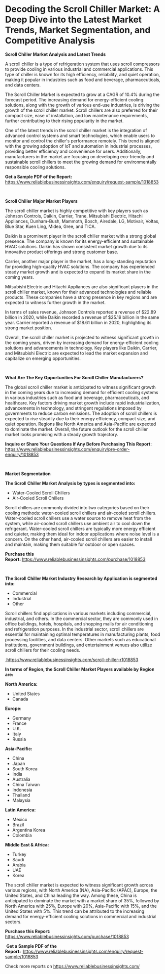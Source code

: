<p><h1>Decoding the Scroll Chiller Market: A Deep Dive into the Latest Market Trends, Market Segmentation, and Competitive Analysis</h1></p><p><strong>Scroll Chiller Market Analysis and Latest Trends</strong></p>
<p><p>A scroll chiller is a type of refrigeration system that uses scroll compressors to provide cooling in various industrial and commercial applications. This type of chiller is known for its high efficiency, reliability, and quiet operation, making it popular in industries such as food and beverage, pharmaceuticals, and data centers.</p><p>The Scroll Chiller Market is expected to grow at a CAGR of 10.4% during the forecast period. The increasing demand for energy-efficient cooling solutions, along with the growth of various end-use industries, is driving the growth of the scroll chiller market. Scroll chillers are also preferred for their compact size, ease of installation, and low maintenance requirements, further contributing to their rising popularity in the market.</p><p>One of the latest trends in the scroll chiller market is the integration of advanced control systems and smart technologies, which enable users to monitor and control the chiller's performance remotely. This trend is aligned with the growing adoption of IoT and automation in industrial processes, providing better efficiency and convenience for users. Additionally, manufacturers in the market are focusing on developing eco-friendly and sustainable scroll chillers to meet the growing demand for environmentally responsible cooling solutions.</p></p>
<p><strong>Get a Sample PDF of the Report:&nbsp;</strong> <a href="https://www.reliablebusinessinsights.com/enquiry/request-sample/1018853">https://www.reliablebusinessinsights.com/enquiry/request-sample/1018853</a></p>
<p>&nbsp;</p>
<p><strong>Scroll Chiller Major Market Players</strong></p>
<p><p>The scroll chiller market is highly competitive with key players such as Johnson Controls, Daikin, Carrier, Trane, Mitsubishi Electric, Hitachi Appliances, Dunham-Bush, Mammoth, Bosch, Airedale, LG, Motivair, Voltas, Blue Star, Kuen Ling, Midea, Gree, and TICA.</p><p>Daikin is a prominent player in the scroll chiller market with a strong global presence. The company is known for its energy-efficient and sustainable HVAC solutions. Daikin has shown consistent market growth due to its innovative product offerings and strong customer base.</p><p>Carrier, another major player in the market, has a long-standing reputation for providing high-quality HVAC solutions. The company has experienced steady market growth and is expected to expand its market share in the coming years.</p><p>Mitsubishi Electric and Hitachi Appliances are also significant players in the scroll chiller market, known for their advanced technologies and reliable products. These companies have a strong presence in key regions and are expected to witness further growth in the market.</p><p>In terms of sales revenue, Johnson Controls reported a revenue of $22.89 billion in 2020, while Daikin recorded a revenue of $25.19 billion in the same year. Carrier reported a revenue of $18.61 billion in 2020, highlighting its strong market position.</p><p>Overall, the scroll chiller market is projected to witness significant growth in the coming years, driven by increasing demand for energy-efficient cooling solutions and advancements in technology. Key players like Daikin, Carrier, and Mitsubishi Electric are expected to lead the market expansion and capitalize on emerging opportunities.</p></p>
<p>&nbsp;</p>
<p><strong>What Are The Key Opportunities For Scroll Chiller Manufacturers?</strong></p>
<p><p>The global scroll chiller market is anticipated to witness significant growth in the coming years due to increasing demand for efficient cooling systems in various industries such as food and beverage, pharmaceuticals, and healthcare. Key factors driving market growth include rapid industrialization, advancements in technology, and stringent regulations imposed by governments to reduce carbon emissions. The adoption of scroll chillers is expected to rise steadily due to their energy efficiency, compact size, and quiet operation. Regions like North America and Asia-Pacific are expected to dominate the market. Overall, the future outlook for the scroll chiller market looks promising with a steady growth trajectory.</p></p>
<p><strong>Inquire or Share Your Questions If Any Before Purchasing This Report:</strong> <a href="https://www.reliablebusinessinsights.com/enquiry/pre-order-enquiry/1018853">https://www.reliablebusinessinsights.com/enquiry/pre-order-enquiry/1018853</a></p>
<p>&nbsp;</p>
<p><strong>Market Segmentation</strong></p>
<p><strong>The Scroll Chiller Market Analysis by types is segmented into:</strong></p>
<p><ul><li>Water-Cooled Scroll Chillers</li><li>Air-Cooled Scroll Chillers</li></ul></p>
<p><p>Scroll chillers are commonly divided into two categories based on their cooling methods: water-cooled scroll chillers and air-cooled scroll chillers. Water-cooled scroll chillers use a water source to remove heat from the system, while air-cooled scroll chillers use ambient air to cool down the refrigerant. Water-cooled scroll chillers are typically more energy efficient and quieter, making them ideal for indoor applications where noise level is a concern. On the other hand, air-cooled scroll chillers are easier to install and maintain, making them suitable for outdoor or open spaces.</p></p>
<p><strong>Purchase this Report:&nbsp;</strong><a href="https://www.reliablebusinessinsights.com/purchase/1018853">https://www.reliablebusinessinsights.com/purchase/1018853</a></p>
<p>&nbsp;</p>
<p><strong>The Scroll Chiller Market Industry Research by Application is segmented into:</strong></p>
<p><ul><li>Commercial</li><li>Industrial</li><li>Other</li></ul></p>
<p><p>Scroll chillers find applications in various markets including commercial, industrial, and others. In the commercial sector, they are commonly used in office buildings, hotels, hospitals, and shopping malls for air conditioning and refrigeration purposes. In the industrial sector, scroll chillers are essential for maintaining optimal temperatures in manufacturing plants, food processing facilities, and data centers. Other markets such as educational institutions, government buildings, and entertainment venues also utilize scroll chillers for their cooling needs.</p></p>
<p><a href="https://www.reliablebusinessinsights.com/scroll-chiller-r1018853">&nbsp;https://www.reliablebusinessinsights.com/scroll-chiller-r1018853</a></p>
<p><strong>In terms of Region, the Scroll Chiller Market Players available by Region are:</strong></p>
<p>
    <p> <strong> North America: </strong>
        <ul>
            <li>United States</li>
            <li>Canada</li>
        </ul>
        </p> 
    <p> <strong> Europe: </strong>
        <ul>
            <li>Germany</li>
            <li>France</li>
            <li>U.K.</li>
            <li>Italy</li>
            <li>Russia</li>
        </ul>
        </p> 
    <p> <strong> Asia-Pacific: </strong>
        <ul>
            <li>China</li>
            <li>Japan</li>
            <li>South Korea</li>
            <li>India</li>
            <li>Australia</li>
            <li>China Taiwan</li>
            <li>Indonesia</li>
            <li>Thailand</li>
            <li>Malaysia</li>
        </ul>
        </p> 
    <p> <strong> Latin America: </strong>
        <ul>
            <li>Mexico</li>
            <li>Brazil</li>
            <li>Argentina Korea</li>
            <li>Colombia</li>
        </ul>
        </p> 
    <p> <strong> Middle East & Africa: </strong>
        <ul>
            <li>Turkey</li>
            <li>Saudi</li>
            <li>Arabia</li>
            <li>UAE</li>
            <li>Korea</li>
        </ul>
    </p>
    </p>
<p><p>The scroll chiller market is expected to witness significant growth across various regions, with North America (NA), Asia-Pacific (APAC), Europe, the United States, and China leading the way. Among these, China is anticipated to dominate the market with a market share of 35%, followed by North America with 25%, Europe with 20%, Asia-Pacific with 15%, and the United States with 5%. This trend can be attributed to the increasing demand for energy-efficient cooling solutions in commercial and industrial sectors.</p></p>
<p><strong>Purchase this Report: </strong><a href="https://www.reliablebusinessinsights.com/purchase/1018853">https://www.reliablebusinessinsights.com/purchase/1018853</a></p>
<p>&nbsp;<strong>Get a Sample PDF of the Report:&nbsp;&nbsp;</strong><a href="https://www.reliablebusinessinsights.com/enquiry/request-sample/1018853">https://www.reliablebusinessinsights.com/enquiry/request-sample/1018853</a></p>
<p><strong></strong></p>
<p>Check more reports on <a href="https://www.reliablebusinessinsights.com/">https://www.reliablebusinessinsights.com/</a></p>
